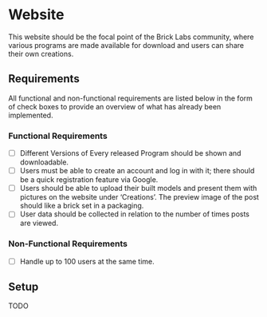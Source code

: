 # Website

This website should be the focal point of the Brick Labs community, where various programs are made available for download and users can share their own creations.

## Requirements
All functional and non-functional requirements are listed below in the form of check boxes to provide an overview of what has already been implemented.

### Functional Requirements
- [ ] Different Versions of Every released Program should be shown and downloadable.
- [ ] Users must be able to create an account and log in with it; there should be a quick registration feature via Google.
- [ ] Users should be able to upload their built models and present them with pictures on the website under ‘Creations’. The preview image of the post should like a brick set in a packaging.
- [ ] User data should be collected in relation to the number of times posts are viewed.

### Non-Functional Requirements
- [ ] Handle up to 100 users at the same time.

## Setup
TODO
